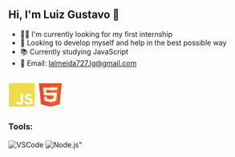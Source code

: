 ## Hi, I'm Luiz Gustavo 👋

- 👨‍💻 I'm currently looking for my first internship
- 🤝 Looking to develop myself and help in the best possible way
- 📚 Currently studying JavaScript
- 📩 Email: lalmeida727.lg@gmail.com


  
<div style="display: inline_block"><br>
  <img align="center" alt="JS" height="48" width="53" src="https://raw.githubusercontent.com/devicons/devicon/master/icons/javascript/javascript-plain.svg">
  <img align="center" alt="HTML" height="48" width="53" src="https://raw.githubusercontent.com/devicons/devicon/master/icons/html5/html5-original.svg">
</div>
  
##
  
### Tools:
<div>
  <img align="center" alt="VSCode" height="55" width="60" src="https://cdn.jsdelivr.net/gh/devicons/devicon/icons/vscode/vscode-original-wordmark.svg">
  <img align="center" alt=Node.js" height="85" width="115" src="https://cdn.jsdelivr.net/gh/devicons/devicon/icons/nodejs/nodejs-original-wordmark.svg">
</div>
